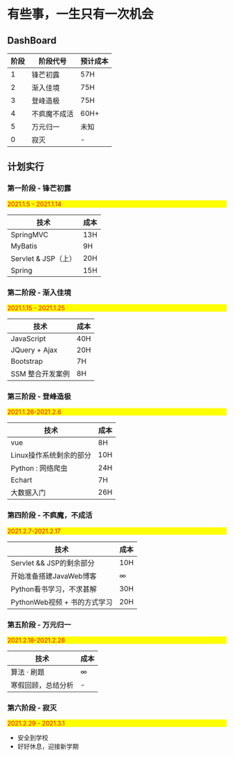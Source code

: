 # 有些事，一生只有一次机会


## DashBoard

| 阶段 | 阶段代号     | 预计成本 |
| ---- | ------------ | ---- |
| 1    | 锋芒初露     |  57H |
| 2    | 渐入佳境     |  75H |
| 3    | 登峰造极     | 75H  |
| 4    | 不疯魔不成活 | 60H+     |
| 5    | 万元归一     |  未知 |
| 0    | 寂灭         | -    |

## 计划实行

### 第一阶段 - 锋芒初露

<p style="background-color:yellow; color:red">2021.1.5 - 2021.1.14</p>

| 技术           | 成本 |
| -------------- | ---- |
| SpringMVC | 13H |
| MyBatis | 9H |
| Servlet & JSP（上） | 20H |
| Spring | 15H |


### 第二阶段 - 渐入佳境

<p style="background-color:yellow; color:red">2021.1.15 - 2021.1.25</p>

| 技术      | 成本 |
| --------- | ---- |
| JavaScript | 40H |
| JQuery + Ajax | 20H |
| Bootstrap | 7H |
| SSM 整合开发案例 | 8H |


### 第三阶段 - 登峰造极

<p style="background-color:yellow; color:red">2021.1.26-2021.2.6 </p>

| 技术      | 成本 |
| --------- | ---- |
| vue  | 8H |
| Linux操作系统剩余的部分 | 10H |
| Python : 网络爬虫 | 24H |
| Echart | 7H |
| 大数据入门 | 26H  |


### 第四阶段 - 不疯魔，不成活

<p style="background-color:yellow; color:red">2021.2.7-2021.2.17</p>

| 技术 | 成本 |
| --- | --- |
| Servlet && JSP的剩余部分 | 10H |
| 开始准备搭建JavaWeb博客 | ∞ |
| Python看书学习，不求甚解 | 30H  |
| PythonWeb视频 + 书的方式学习 | 20H |


### 第五阶段 - 万元归一

<p style="background-color:yellow; color:red">2021.2.18-2021.2.28
</p>

| 技术               | 成本 |
| ------------------ | ---- |
| 算法 · 刷题 | ∞    |
| 寒假回顾，总结分析 |   -   |

### 第六阶段 - 寂灭

<p style="background-color:yellow; color:red">2021.2.29 - 2021.3.1</p>

- 安全到学校
- 好好休息，迎接新学期
